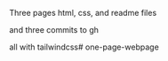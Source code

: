Three pages html, css, and readme files

and three commits to gh

all with tailwindcss# one-page-webpage
